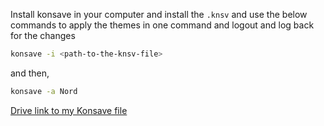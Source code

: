 Install konsave in your computer and install the `.knsv` and use the below commands to apply the themes in one command and logout and log back for the changes
```bash
konsave -i <path-to-the-knsv-file>
```
and then,
```bash
konsave -a Nord
```
[Drive link to my Konsave file](https://drive.google.com/file/d/1pDwR2TTGgEEsCyXNUo1t45SMcvwRpE-S/view?usp=drive_link)

